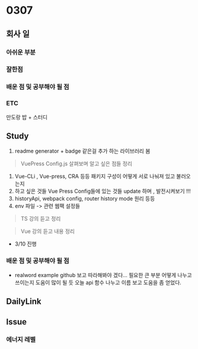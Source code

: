 # 0307

## 회사 일

### 아쉬운 부분

### 잘한점

### 배운 점 및 공부해야 될 점

### ETC

만도랑 밥 + 스터디

## Study

1. readme generator + badge 같은걸 추가 하는 라이브러리 봄

> VuePress Config.js 살펴보며 알고 싶은 점들 정리<br>

1. Vue-CLi , Vue-press, CRA 등등 패키지 구성이 어떻게 서로 나눠져 있고 불러오는지
2. 하고 싶은 것들 Vue Press Config들에 있는 것들 update 하며 , 발전시켜보기 !!!
3. historyApi, webpack config, router history mode 원리 등등
4. env 파일 -> 관련 웹팩 설정들

> TS 강의 듣고 정리

> Vue 강의 듣고 내용 정리

- 3/10 진행

### 배운 점 및 공부해야 될 점

- realword example github 보고 따라해봐야 겠다... 필요한 큰 부분 어떻게 나누고 쓰이는지 도움이 많이 될 듯 오늘 api 함수 나누고 이름 보고 도움을 좀 얻었다.

## DailyLink

## Issue

### 에너지 레벨
